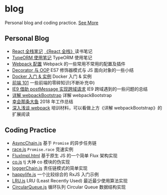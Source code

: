 # blog

Personal blog and coding practice. [See More](https://rainsho.cc/)

## Personal Blog

- [React 全栈笔记](./articles/React全栈笔记.md) [《React 全栈》](https://book.douban.com/subject/26901067/)读书笔记
- [TypeORM 使用笔记](./articles/TypeORM使用笔记.md) TypeORM 使用笔记
- [Webpack 配置](./articles/Webpack配置.md) Webpack 的一些常用不常用的配置及插件
- [Decorator 与 OOP](./articles/Decorator与OOP.md) ES7 修饰器模式与 JS 面向对象的一些小结
- [Docker 入门 & 实例](./articles/Docker入门与实例.md) Docker 入门 & 实例
- [前端 101](./articles/FE101.md) 一些前端的零碎知识(不断补充中)
- [IE9 借助 postMessage 实现跨域请求](./articles/IE9借助postMessage实现跨域请求.md) IE9 跨域遇到的一些问题的总结
- [详解 webpackBootstrap](./articles/详解webpackBootstrap.md) 详解 webpackBootstrap
- [幸会那条大鱼](./articles/幸会那条大鱼.md) 2018 年工作总结
- [深入浅谈 webpack](./articles/深入浅谈webpack.md) 培训材料，可以看做上方《详解 webpackBootstrap》的扩展阅读

## Coding Practice

- [AsyncChain.js](./codes/solo/AsyncChain.js) 基于 `Promise` 的异步任务链
- [race.js](./codes/solo/race.js) `Promise.race` 竞速实例
- [FluxImpl.html](./codes/solo/FluxImpl.html) 基于原生 JS 的一个简单 Flux 架构实现
- [co.js](./codes/solo/co.js) tj 大神 co 模块的伪实现
- [loggerChain.js](./codes/solo/loggerChain.js) 责任链模式的简单实现
- [happylife.js](./codes/solo/happylife.js) 一个比较综合的 RxJS 入门示例
- [LRU.js](./codes/algorithm/LRU.js) LRU (Least Recently Used) 最近最少使用算法实现
- [CircularQueue.js](./codes/algorithm/CircularQueue.js) 循环队列 Circular Queue 数据结构实现

